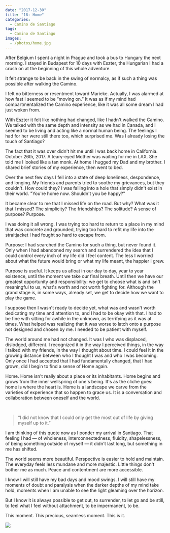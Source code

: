 ```yaml
---
date: "2017-12-30"
title: "18: Home"
categories:
  - Camino de Santiago
tags:
  - Camino de Santiago
images:
  - /photos/home.jpg
---
```


After Belgium I spent a night in Prague and took a bus to Hungary the next morning. I stayed in Budapest for 10 days with Eszter, the Hungarian I had a crush on at the beginning of this whole adventure.

It felt strange to be back in the swing of normalcy, as if such a thing was possible after walking the Camino.

I felt no bitterness or resentment toward Marieke. Actually, I was alarmed at how fast I seemed to be “moving on.” It was as if my mind had compartmentalized the Camino experience, like it was all some dream I had just woken from.
 
With Eszter it felt like nothing had changed, like I hadn't walked the Camino. We talked with the same depth and intensity as we had in Canada, and I seemed to be living and acting like a normal human being. The feelings I had for her were still there too, which surprised me. Was I already losing the touch of Santiago?

The fact that it was over didn't hit me until I was back home in California. October 26th, 2017. A teary-eyed Mother was waiting for me in LAX. She told me I looked like a tan monk. At home I hugged my Dad and my brother. I shared brief stories of my experience, then went to bed.

Over the next few days I fell into a state of deep loneliness, despondence, and longing. My friends and parents tried to soothe my grievances, but they couldn't. How could they? I was falling into a hole that simply didn't exist in their world. "You're home now. Shouldn't you be happy?"

It became clear to me that I missed life on the road. But why? What was it that I missed? The simplicity? The friendships? The solitude? A sense of purpose? Purpose.

I was doing it all wrong. I was trying too hard to return to a place in my mind that was concrete and grounded, trying too hard to refit my life into the straitjacket I had fought so hard to escape from.

Purpose: I had searched the Camino for such a thing, but never found it. Only when I had abandoned my search and surrendered the idea that I could control every inch of my life did I feel content. The less I worried about what the future would bring or what my life meant, the happier I grew.

Purpose is useful. It keeps us afloat in our day to day, year to year existence, until the moment we take our final breath. Until then we have our greatest opportunity and responsibility: we get to choose what is and isn't meaningful to us, what's worth and not worth fighting for. Although the grand stage is, in some ways, already set, we get to decide how we want to play the game. 

I suppose then I wasn't ready to decide yet, what was and wasn't worth dedicating my time and attention to, and I had to be okay with that. I had to be fine with sitting for awhile in the unknown, as terrifying as it was at times. What helped was realizing that it was worse to latch onto a purpose not designed and chosen by me. I needed to be patient with myself.

The world around me had not changed. It was I who was displaced, dislodged, different. I recognized it in the way I perceived things, in the way I talked with my friends, in the way I thought about time. I could feel it in the growing distance between who I thought I was and who I was becoming. Only once I had accepted that I had fundamentally changed, that I had grown, did I begin to find a sense of Home again.

Home. Home isn't really about a place or its inhabitants. Home begins and grows from the inner wellspring of one's being. It's as the cliche goes: home is where the heart is. Home is a landscape we carve from the varieties of experience that so happen to grace us. It is a conversation and collaboration between oneself and the world.

<br>

> “I did not know that I could only get the most out of life by giving myself up to it.”

I am thinking of this quote now as I ponder my arrival in Santiago. That feeling I had –– of wholeness, interconnectedness, fluidity, shapelessness, of being something outside of myself –– it didn't last long, but something in me has shifted.

The world seems more beautiful. Perspective is easier to hold and maintain. The everyday feels less mundane and more majestic. Little things don't bother me as much. Peace and contentment are more accessible.

I know I will still have my bad days and mood swings. I will still have my moments of doubt and paralysis when the darker depths of my mind take hold, moments when I am unable to see the light gleaming over the horizon.

But I know it is always possible to get out, to surrender, to let go and be still, to feel what I feel without attachment, to be impermanent, to be.

This moment. This precious, seamless moment. This is it.

![](/photos/home.jpg)